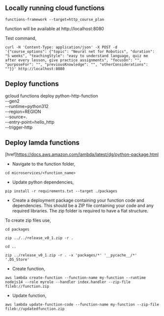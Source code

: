 ## Locally running cloud functions

`functions-framework --target=http_course_plan`

function will be available at http://localhost:8080

Test command,

`curl -H 'Content-Type: application/json' -X POST -d '{"course_options": {"topic": "Neural net for Robotics", "duration": "5 weeks", "teachingStyle": "easy to understand language, quiz me after every lesson, give practice assignments", "focusOn": "", "purposeFor": "", "previousKnowledge": "", "otherConsiderations": ""}}' http://localhost:8080`

## Deploy functions

gcloud functions deploy python-http-function \
    --gen2 \
    --runtime=python312 \
    --region=REGION \
    --source=. \
    --entry-point=hello_http \
    --trigger-http

## Deploy lamda functions

[href]https://docs.aws.amazon.com/lambda/latest/dg/python-package.html

- Navigate to the function folder,

`cd microservices/<function_name>`

- Update python dependencies,

`pip install -r requirements.txt --target ./packages`

- Create a deployment package containing your function code and dependencies. This should be a ZIP file containing your code and any required libraries. The zip folder is required to have a flat structure.

To create zip files use,

`cd packages`

`zip ../../release_v0_1.zip -r .`

`cd ..`

`zip ../release_v0_1.zip -r . -x 'packages/*' '__pycache__/*' '.DS_Store'`

- Create function,

`aws lambda create-function --function-name my-function --runtime nodejs14 --role myrole --handler index.handler --zip-file fileb://function.zip`

- Update function,

`aws lambda update-function-code --function-name my-function --zip-file fileb://updatedfunction.zip` 